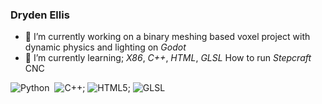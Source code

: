 <link rel="stylesheet" type='text/css' href="https://cdn.jsdelivr.net/gh/devicons/devicon@latest/devicon.min.css" />

### Dryden Ellis




  - 🔭 I’m currently working on a binary meshing based voxel project with dynamic physics and lighting on *Godot*
  - 🌱 I’m currently learning; *X86*, *C++*, *HTML*, *GLSL* How to run *Stepcraft* CNC

![Python](https://img.shields.io/badge/Python-3776AB?style=for-the-badge&logo=python&logoColor=white)&nbsp;
![C++](https://img.shields.io/badge/c++-%2300599C.svg?style=for-the-badge&logo=c%2B%2B&logoColor=white);
![HTML5](https://img.shields.io/badge/html5-%23E34F26.svg?style=for-the-badge&logo=html5&logoColor=white);
![GLSL](https://img.shields.io/badge/OpenGL-%23FFFFFF.svg?style=for-the-badge&logo=opengl)

